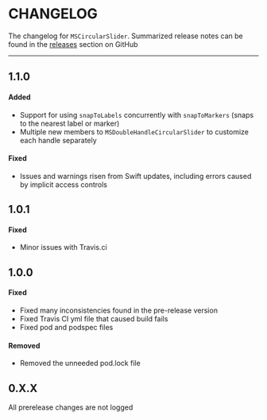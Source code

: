 # CHANGELOG
The changelog for `MSCircularSlider`. Summarized release notes can be found in the [releases](https://github.com/ThunderStruct/MSCircularSlider/releases) section on GitHub

------------------------

## 1.1.0
#### Added
  - Support for using `snapToLabels` concurrently with `snapToMarkers` (snaps to the nearest label or marker)
  - Multiple new members to `MSDoubleHandleCircularSlider` to customize each handle separately
  
#### Fixed
  - Issues and warnings risen from Swift updates, including errors caused by implicit access controls

## 1.0.1
#### Fixed
  - Minor issues with Travis.ci


## 1.0.0
#### Fixed
  - Fixed many inconsistencies found in the pre-release version
  - Fixed Travis CI yml file that caused build fails
  - Fixed pod and podspec files

#### Removed
  - Removed the unneeded pod.lock file


## 0.X.X
All prerelease changes are not logged
